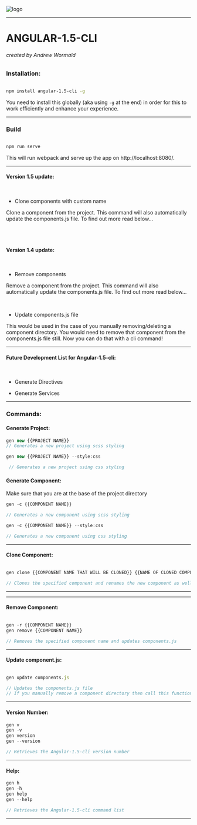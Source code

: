 ![logo](https://raw.githubusercontent.com/SwiftySpartan/Angular-1.5-cli/master/canvas1.png)

___________
# ANGULAR-1.5-CLI
###### created by  Andrew Wormald

### Installation:
```bash

npm install angular-1.5-cli -g
```
You need to install this globally (aka using `-g` at the end) in order for this to work efficiently and enhance your experience.
___________
### Build
```javascript

npm run serve
```
This will run webpack and serve up the app on http://localhost:8080/.

___________

#### Version 1.5 update:
<br>


* Clone components with custom name

Clone a component from the project. This command will also automatically update the components.js file. To find out more read below...

<br><br>


#### Version 1.4 update:
<br>


* Remove components

Remove a component from the project. This command will also automatically update the components.js file. To find out more read below...

<br>

* Update components.js file

This would be used in the case of you manually removing/deleting a component directory. You would need to remove that component from the components.js file still. Now you can do that with a cli command!


___________

#### Future Development List for Angular-1.5-cli:
<br>

* Generate Directives


* Generate Services
___________

### Commands:

#### Generate Project:
```javascript
gen new {{PROJECT NAME}}
// Generates a new project using scss styling
```


```javascript
gen new {{PROJECT NAME}} --style:css

 // Generates a new project using css styling
 ```


#### Generate Component:
Make sure that you are at the base of the project directory


```javascript
gen -c {{COMPONENT NAME}}

// Generates a new component using scss styling
```

```javascript
gen -c {{COMPONENT NAME}} --style:css

// Generates a new component using css styling
```

___________
#### Clone Component:
```javascript

gen clone {{COMPONENT NAME THAT WILL BE CLONED}} {{NAME OF CLONED COMPONENT}}

// Clones the specified component and renames the new component as well as updates components.js
```

___________

___________
#### Remove Component:
```javascript

gen -r {{COMPONENT NAME}}
gen remove {{COMPONENT NAME}}

// Removes the specified component name and updates components.js
```

___________
#### Update component.js:
```javascript

gen update components.js

// Updates the components.js file
// If you manually remove a component directory then call this function to update the components.js file
```


___________
#### Version Number:
```javascript
gen v
gen -v
gen version
gen --version  

// Retrieves the Angular-1.5-cli version number
```
___________
#### Help:
```javascript
gen h
gen -h
gen help
gen --help  

// Retrieves the Angular-1.5-cli command list
```
___________
